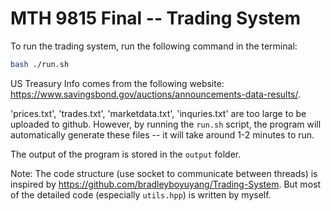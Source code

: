 # MTH 9815 Final -- Trading System

To run the trading system, run the following command in the terminal:

```bash 
bash ./run.sh
```

US Treasury Info comes from the following website: https://www.savingsbond.gov/auctions/announcements-data-results/.

'prices.txt', 'trades.txt', 'marketdata.txt', 'inquries.txt' are too large to be uploaded to github. However, by running the `run.sh` script, the program will automatically generate these files -- it will take around 1-2 minutes to run.

The output of the program is stored in the `output` folder.

Note: The code structure (use socket to communicate between threads) is inspired by https://github.com/bradleyboyuyang/Trading-System. But most of the detailed code (especially `utils.hpp`) is written by myself.

